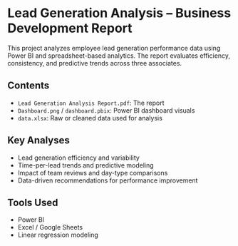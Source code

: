 # Lead Generation Analysis – Business Development Report

This project analyzes employee lead generation performance data using Power BI and spreadsheet-based analytics. The report evaluates efficiency, consistency, and predictive trends across three associates.

## Contents

- `Lead Generation Analysis Report.pdf`: The report
- `Dashboard.png` / `dashboard.pbix`: Power BI dashboard visuals
- `data.xlsx`: Raw or cleaned data used for analysis

## Key Analyses

- Lead generation efficiency and variability
- Time-per-lead trends and predictive modeling
- Impact of team reviews and day-type comparisons
- Data-driven recommendations for performance improvement

## Tools Used

- Power BI
- Excel / Google Sheets
- Linear regression modeling
